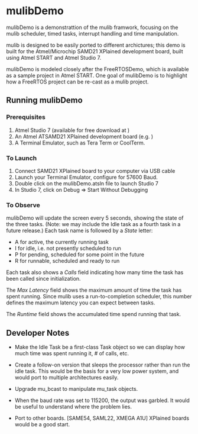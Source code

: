 # mulibDemo

mulibDemo is a demonstrattion of the mulib framwork, focusing on the mulib
scheduler, timed tasks, interrupt handling and time manipulation.

mulib is designed to be easily ported to different archictures; this demo is
built for the Atmel/Microchip SAMD21 XPlained development board, built using
Atmel START and Atmel Studio 7.

mulibDemo is modeled closely after the FreeRTOSDemo, which is available as a
sample project in Atmel START.  One goal of mulibDemo is to highlight how a
FreeRTOS project can be re-cast as a mulib project.

## Running mulibDemo

### Prerequisites

1. Atmel Studio 7 (available for free download at )
2. An Atmel ATSAMD21 XPlained development board (e.g. )
3. A Terminal Emulator, such as Tera Term or CoolTerm.

### To Launch

1. Connect SAMD21 XPlained board to your computer via USB cable
2. Launch your Terminal Emulator, configure for 57600 Baud.
3. Double click on the mulibDemo.atsln file to launch Studio 7
4. In Studio 7, click on Debug => Start Without Debugging

### To Observe

mulibDemo will update the screen every 5 seconds, showing the state of the
three tasks.  (Note: we may include the Idle task as a fourth task in a
future release.)  Each task name is followed by a *State* letter:

* A for active, the currently running task
* I for idle, i.e. not presently scheduled to run
* P for pending, scheduled for some point in the future
* R for runnable, scheduled and ready to run

Each task also shows a *Calls* field indicating how many time the task has been
called since initialization.

The *Max Latency* field shows the maximum amount of time the task has spent
running.  Since mulib uses a run-to-completion scheduler, this number defines
the maximum latency you can expect between tasks.

The *Runtime* field shows the accumulated time spend running that task.

## Developer Notes

* Make the Idle Task be a first-class Task object so we can display how much
time was spent running it, # of calls, etc.

* Create a follow-on version that sleeps the processor rather than run the
idle task.  This would be the basis for a very low power system, and would
port to multiple architectures easily.

* Upgrade mu_bcast to manipulate mu_task objects.

* When the baud rate was set to 115200, the output was garbled.  It would be
useful to understand where the problem lies.

* Port to other boards.  [SAME54, SAML22, XMEGA A1U] XPlained boards would be
a good start.
